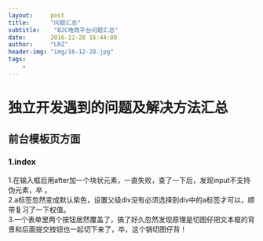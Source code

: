 ```yaml
---
layout:     post
title:      "问题汇总"
subtitle:    "B2C电商平台问题汇总"
date:       2016-12-28 16:44:00
author:     "LRZ"
header-img: "img/16-12-28.jpg"
tags:
    -
---  
```


#  独立开发遇到的问题及解决方法汇总

## 前台模板页方面
### 1.index
1.在输入框后用after加一个块状元素，一直失败，查了一下后，发现input不支持伪元素，卒 。  	
2.a标签忽然变成默认紫色，设置父级div没有必须选择到div中的a标签才可以，顺带复习了一下权值。  
3.一个表单里两个按钮居然覆盖了，搞了好久忽然发现原理是切图仔把文本框的背景和后面提交按钮也一起切下来了，卒，这个锅切图仔背！
